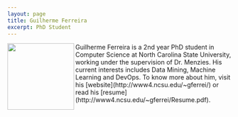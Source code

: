 ```yaml
---
layout: page
title: Guilherme Ferreira
excerpt: PhD Student
---
```



<img align="left" width="150" src="http://www4.ncsu.edu/~gferrei/Foto.jpg">
Guilherme Ferreira is a 2nd year PhD student in Computer Science at North Carolina State University, working under the supervision of Dr. Menzies.
His current interests includes Data Mining, Machine Learning and DevOps. 
To know more about him, visit his [website](http://www4.ncsu.edu/~gferrei/) or read his [resume](http://www4.ncsu.edu/~gferrei/Resume.pdf).
